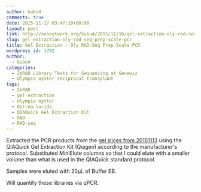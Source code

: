 ```yaml
---
author: kubu4
comments: true
date: 2015-11-17 03:47:10+00:00
layout: post
link: http://onsnetwork.org/kubu4/2015/11/16/gel-extraction-oly-rad-seq-prep-scale-pcr/
slug: gel-extraction-oly-rad-seq-prep-scale-pcr
title: Gel Extraction - Oly RAD-Seq Prep Scale PCR
wordpress_id: 1782
author:
  - kubu4
categories:
  - 2bRAD Library Tests for Sequencing at Genewiz
  - Olympia oyster reciprocal transplant
tags:
  - 2bRAD
  - gel extraction
  - olympia oyster
  - Ostrea lurida
  - QIAQuick Gel Extraction Kit
  - RAD
  - RAD-seq
---
```


Extracted the PCR products from the [gel slices from 20151113](http://onsnetwork.org/kubu4/2015/11/13/pcr-oly-rad-seq-prep-scale-pcr-2/) using the QIAQuick Gel Extraction Kit (Qiagen) according to the manufacturer's protocol. Substituted MiniElute columns so that I could elute with a smaller volume than what is used in the QIAQuick standard protocol.

Samples were eluted with 20μL of Buffer EB.

Will quantify these libraries via qPCR.

